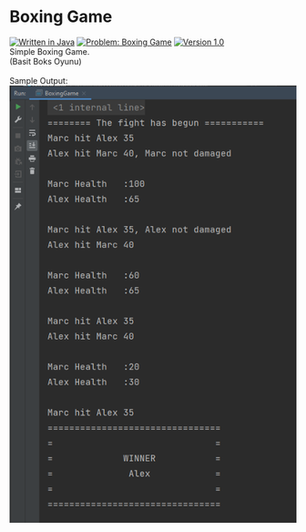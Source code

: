 # Boxing Game
[![Written in Java](https://img.shields.io/badge/language-java-green)](#)
[![Problem: Boxing Game](https://img.shields.io/badge/problem-Boxing%20Game-important)](#)
[![Version 1.0](https://img.shields.io/badge/version-1.0-informational)](#)\
Simple Boxing Game.\
(Basit Boks Oyunu)\
\
Sample Output:\
[![Sample Output](/assets/images/boxinggame.png)](#)

